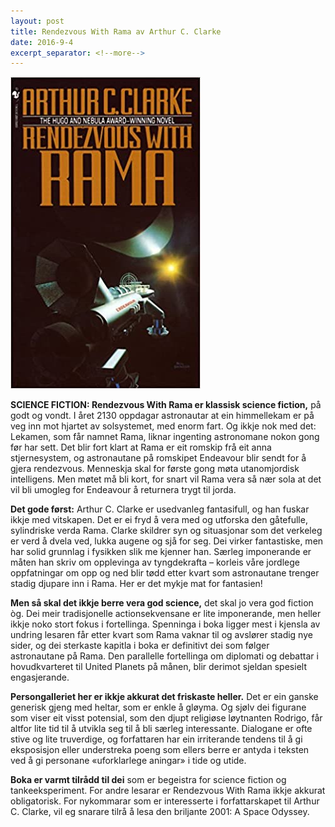 ```yaml
---
layout: post
title: Rendezvous With Rama av Arthur C. Clarke
date: 2016-9-4
excerpt_separator: <!--more-->
---
```


![Omslaget til Rendezvous With Rama viser eit romskip og eit mystisk objekt i rommet](/images/rendezvous.jpg)

**SCIENCE FICTION: Rendezvous With Rama er klassisk science fiction,** på godt og vondt. I året 2130 oppdagar astronautar at ein himmellekam er på veg inn mot hjartet av solsystemet, med enorm fart. Og ikkje nok med det: Lekamen, som får namnet Rama, liknar ingenting astronomane nokon gong før har sett. <!--more-->Det blir fort klart at Rama er eit romskip frå eit anna stjernesystem, og astronautane på romskipet Endeavour blir sendt for å gjera rendezvous. Menneskja skal for første gong møta utanomjordisk intelligens. Men møtet må bli kort, for snart vil Rama vera så nær sola at det vil bli umogleg for Endeavour å returnera trygt til jorda.

**Det gode først:** Arthur C. Clarke er usedvanleg fantasifull, og han fuskar ikkje med vitskapen. Det er ei fryd å vera med og utforska den gåtefulle, sylindriske verda Rama. Clarke skildrer syn og situasjonar som det verkeleg er verd å dvela ved, lukka augene og sjå for seg. Dei virker fantastiske, men har solid grunnlag i fysikken slik me kjenner han. Særleg imponerande er måten han skriv om opplevinga av tyngdekrafta – korleis våre jordlege oppfatningar om opp og ned blir tødd etter kvart som astronautane trenger stadig djupare inn i Rama. Her er det mykje mat for fantasien!

**Men så skal det ikkje berre vera god science,** det skal jo vera god fiction òg. Dei meir tradisjonelle actionsekvensane er lite imponerande, men heller ikkje noko stort fokus i fortellinga. Spenninga i boka ligger mest i kjensla av undring lesaren får etter kvart som Rama vaknar til og avslører stadig nye sider, og dei sterkaste kapitla i boka er definitivt dei som følger astronautane på Rama. Den parallelle fortellinga om diplomati og debattar i hovudkvarteret til United Planets på månen, blir derimot sjeldan spesielt engasjerande.

**Persongalleriet her er ikkje akkurat det friskaste heller.** Det er ein ganske generisk gjeng med heltar, som er enkle å gløyma. Og sjølv dei figurane som viser eit visst potensial, som den djupt religiøse løytnanten Rodrigo, får altfor lite tid til å utvikla seg til å bli særleg interessante. Dialogane er ofte stive og lite truverdige, og forfattaren har ein irriterande tendens til å gi eksposisjon eller understreka poeng som ellers berre er antyda i teksten ved å gi personane «uforklarlege aningar» i tide og utide.

**Boka er varmt tilrådd til dei** som er begeistra for science fiction og tankeeksperiment. For andre lesarar er Rendezvous With Rama ikkje akkurat obligatorisk. For nykommarar som er interesserte i forfattarskapet til Arthur C. Clarke, vil eg snarare tilrå å lesa den briljante 2001: A Space Odyssey.